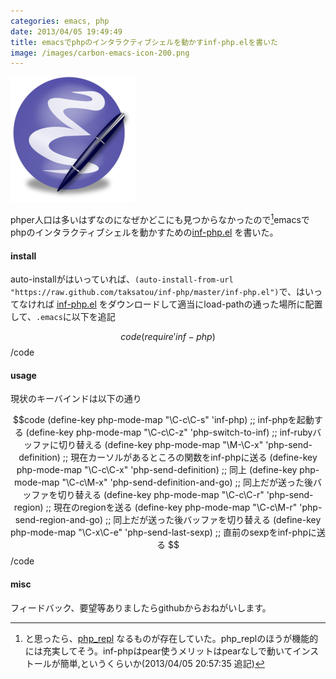 ```yaml
---
categories: emacs, php
date: 2013/04/05 19:49:49
title: emacsでphpのインタラクティブシェルを動かすinf-php.elを書いた
image: /images/carbon-emacs-icon-200.png
---
```


![emacs](/images/carbon-emacs-icon-200.png) 


phper人口は多いはずなのになぜかどこにも見つからなかったので[^1]emacsでphpのインタラクティブシェルを動かすための[inf-php.el](https://github.com/taksatou/inf-php) を書いた。


#### install ####

auto-installがはいっていれば、`(auto-install-from-url "https://raw.github.com/taksatou/inf-php/master/inf-php.el")`で、はいってなければ [inf-php.el](https://raw.github.com/taksatou/inf-php/master/inf-php.el) をダウンロードして適当にload-pathの通った場所に配置して、`.emacs`に以下を追記

$$code
(require 'inf-php)
$$/code

#### usage ####

現状のキーバインドは以下の通り

$$code
(define-key php-mode-map "\C-c\C-s" 'inf-php)              ;; inf-phpを起動する
(define-key php-mode-map "\C-c\C-z" 'php-switch-to-inf)    ;; inf-rubyバッファに切り替える
(define-key php-mode-map "\M-\C-x" 'php-send-definition)   ;; 現在カーソルがあるところの関数をinf-phpに送る
(define-key php-mode-map "\C-c\C-x" 'php-send-definition)  ;; 同上
(define-key php-mode-map "\C-c\M-x" 'php-send-definition-and-go)  ;; 同上だが送った後バッファを切り替える
(define-key php-mode-map "\C-c\C-r" 'php-send-region)             ;; 現在のregionを送る
(define-key php-mode-map "\C-c\M-r" 'php-send-region-and-go)      ;; 同上だが送った後バッファを切り替える
(define-key php-mode-map "\C-x\C-e" 'php-send-last-sexp)          ;; 直前のsexpをinf-phpに送る
$$/code


#### misc ####

フィードバック、要望等ありましたらgithubからおねがいします。


[^1]: と思ったら、[php_repl](https://github.com/ieure/php_repl ) なるものが存在していた。php_replのほうが機能的には充実してそう。inf-phpはpear使うメリットはpearなしで動いてインストールが簡単,というくらいか(2013/04/05 20:57:35 追記)
